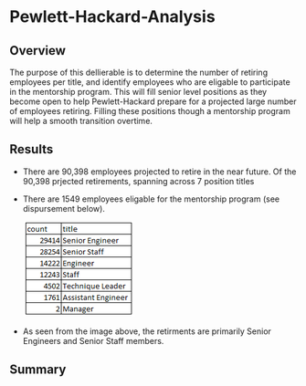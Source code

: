 # Pewlett-Hackard-Analysis

## Overview

The purpose of this dellierable is to determine the number of retiring employees per title, and identify employees who are eligable to participate in the mentorship program. This will fill senior level positions as they become open to help Pewlett-Hackard prepare for a projected large number of employees retiring. Filling these positions though a mentorship program will help a smooth transition overtime. 

## Results

- There are 90,398 employees projected to retire in the near future. Of the 90,398 prjected retirements, spanning across 7 position titles
- There are 1549 employees eligable for the mentorship program (see dispursement below). 

  ![employee_titles](/Data/grouped_employee_titles.PNG)

- As seen from the image above, the retirments are primarily Senior Engineers and Senior Staff members. 

## Summary



